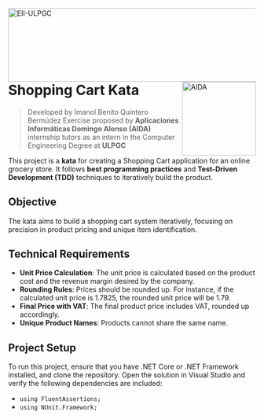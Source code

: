 <a href="https://www.eii.ulpgc.es" target="_blank">
    <img src="https://www.eii.ulpgc.es/sites/default/files/eii-acron-mod.png" alt="EII-ULPGC" align="right" width="516" height="150" />
</a>
<a href="https://www.domingoalonsogroup.com" target="_blank">
    <img src="https://www.domingoalonsogroup.com/user/pages/02.empresas/aida/Logo%20AIDA.png" alt="AIDA" align="right" height="150" />
</a>

# Shopping Cart Kata
> Developed by Imanol Benito Quintero Bermúdez
> Exercise proposed by **Aplicaciones Informáticas Domingo Alonso (AIDA)** internship tutors as an intern in the Computer Engineering Degree at **ULPGC**

This project is a **kata** for creating a Shopping Cart application for an online grocery store. It follows **best programming practices** and **Test-Driven Development (TDD)** techniques to iteratively build the product.

## Objective
The kata aims to build a shopping cart system iteratively, focusing on precision in product pricing and unique item identification.

## Technical Requirements
- **Unit Price Calculation**: The unit price is calculated based on the product cost and the revenue margin desired by the company.
- **Rounding Rules**: Prices should be rounded up. For instance, if the calculated unit price is 1.7825, the rounded unit price will be 1.79.
- **Final Price with VAT**: The final product price includes VAT, rounded up accordingly.
- **Unique Product Names**: Products cannot share the same name.

## Project Setup
To run this project, ensure that you have .NET Core or .NET Framework installed, and clone the repository. Open the solution in Visual Studio and verify the following dependencies are included:
- `using FluentAssertions;`
- `using NUnit.Framework;`

